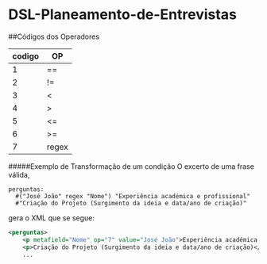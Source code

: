 # DSL-Planeamento-de-Entrevistas


##Códigos dos Operadores

|codigo |   OP|
|-------|------|
|1   |   == |
|2   |   != |
|3   |   <  |
|4   |   >  |
|5   |   <= |
|6   |   >= |
|7   |   regex|

#####Exemplo de Transformação de um condição
O excerto de uma frase válida,
```
perguntas:
  #("José João" regex "Nome") "Experiência académica e profissional"
  #"Criação do Projeto (Surgimento da ideia e data/ano de criação)"
```
gera o XML que se segue:
```XML
<perguntas>
    <p metafield="Nome" op="7" value="José João">Experiência académica e profissional</p>
    <p>Criação do Projeto (Surgimento da ideia e data/ano de criação)</p>
    ...
```
